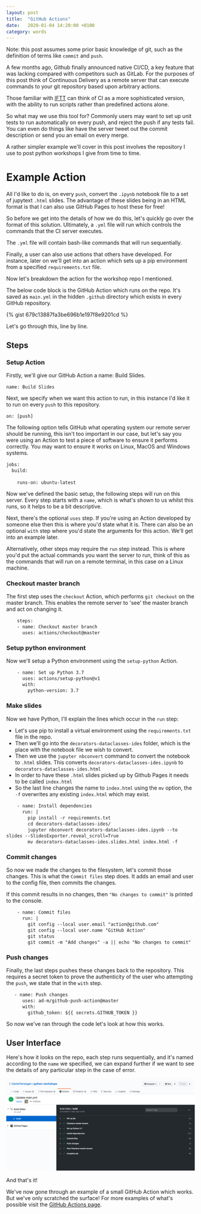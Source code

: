 ```yaml
---
layout: post
title:  "GitHub Actions"
date:   2020-01-04 14:20:00 +0100
category: words
---
```


Note: this post assumes some prior basic knowledge of git, such as the definition of terms like `commit` and `push`. 

A few months ago, Github finally announced native CI/CD, a key feature that was lacking compared with competitors such as GitLab. For the purposes of this post think of Continuous Delivery as a remote server that can execute commands to your git repository based upon arbitrary actions. 

Those familiar with [IFTT](https://ifttt.com/) can think of CI as a more sophisticated version, with the ability to run scripts rather than predefined actions alone. 

So what may we use this tool for? Commonly users may want to set up unit tests to run automatically on every push, and reject the push if any tests fail. You can even do things like have the server tweet out the commit description or send you an email on every merge. 

A rather simpler example we'll cover in this post involves the repository I use to post python workshops I give from time to time. 

# Example Action

All I'd like to do is, on every `push`, convert the `.ipynb` notebook file to a set of jupytext `.html` slides. The advantage of these slides being in an HTML format is that I can also use GitHub Pages to host these for free!

So before we get into the details of how we do this, let's quickly go over the format of this solution. Ultimately, a  `.yml` file will run which controls the commands that the CI server executes. 

The `.yml` file will contain bash-like commands that will run sequentially. 

Finally, a user can also use actions that others have developed. For instance, later on we'll get into an action which sets up a pip environment from a specified `requirements.txt` file. 

Now let's breakdown the action for the workshop repo I mentioned. 

The below code block is the GitHub Action which runs on the repo. It's saved as `main.yml` in the hidden `.github` directory which exists in every GitHub repository.

{% gist 679c13887fa3be696b1e197f8e9201cd %}

Let's go through this, line by line. 

## Steps

### Setup Action

Firstly, we'll give our GitHub Action a name: Build Slides.

```
name: Build Slides
```

Next, we specify when we want this action to run, in this instance I'd like it to run on every `push` to this repository. 

```
on: [push]
```

The following option tells GitHub what operating system our remote server should be running, this isn't too important in our case, but let's say you were using an Action to test a piece of software to ensure it performs correctly. 
You may want to ensure it works on Linux, MacOS and Windows systems.

```
jobs:
  build:

    runs-on: ubuntu-latest
```

Now we've defined the basic setup, the following steps will run on this server.
Every step starts with a `name`, which is what's shown to us whilst this runs, so it helps to be a bit descriptive.

Next, there's the optional `uses` step.
If you're using an Action developed by someone else then this is where you'd state what it is.
There can also be an optional `with` step where you'd state the arguments for this action. We'll get into an example later.

Alternatively, other steps may require the `run` step instead.
This is where you'd put the actual commands you want the server to run, think of this as the commands that will run on a remote terminal, in this case on a Linux machine.

### Checkout master branch

The first step uses the `checkout` Action, which performs `git checkout` on the master branch.
This enables the remote server to 'see' the master branch and act on changing it.

```
    steps:
    - name: Checkout master branch
      uses: actions/checkout@master
```
### Setup python environment

Now we'll setup a Python environment using the `setup-python` Action.

```
    - name: Set up Python 3.7
      uses: actions/setup-python@v1
      with:
        python-version: 3.7
```
### Make slides

Now we have Python, I'll explain the lines which occur in the `run` step:
* Let's use pip to install a virtual environment using the `requirements.txt` file in the repo.
* Then we'll go into the `decorators-dataclasses-ides` folder, which is the place with the notebook file we wish to convert.
* Then we use the `jupyter nbconvert` command to convert the notebook to `.html` slides. This converts `decorators-dataclasses-ides.ipynb` to `decorators-dataclasses-ides.html`
* In order to have these `.html` slides picked up by Github Pages it needs to be called `index.html`
* So the last line changes the name to `index.html` using the `mv` option, the `-f` overwrites any existing `index.html` which may exist.


```
    - name: Install dependencies
      run: |
        pip install -r requirements.txt
        cd decorators-dataclasses-ides/
        jupyter nbconvert decorators-dataclasses-ides.ipynb --to slides --SlidesExporter.reveal_scroll=True
        mv decorators-dataclasses-ides.slides.html index.html -f
```

### Commit changes

So now we made the changes to the filesystem, let's commit those changes.
This is what the `Commit files` step does.
It adds an email and user to the config file, then commits the changes.

If this commit results in no changes, then `"No changes to commit"` is printed to the console.

```
    - name: Commit files
      run: |
        git config --local user.email "action@github.com"
        git config --local user.name "GitHub Action"
        git status
        git commit -m "Add changes" -a || echo "No changes to commit"
```

### Push changes

Finally, the last steps pushes these changes back to the repository.
This requires a secret token to prove the authenticity of the user who attempting the `push`, we state that in the `with` step.

```
   - name: Push changes
      uses: ad-m/github-push-action@master
      with:
        github_token: ${{ secrets.GITHUB_TOKEN }}
```

So now we've ran through the code let's look at how this works.

## User Interface

Here's how it looks on the repo, each step runs sequentially, and it's named according to the `name` we specified, we can expand further if we want to see the details of any particular step in the case of error.

![code-preview](/../assets/images/github-actions-gui.png)


And that's it!

We've now gone through an example of a small GitHub Action which works.
But we've only scratched the surface! For more examples of what's possible visit the [GitHub Actions page](https://github.com/features/actions).
